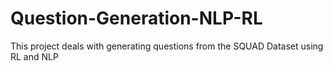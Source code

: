# Question-Generation-NLP-RL
This project deals with generating questions from the SQUAD Dataset using RL and NLP
